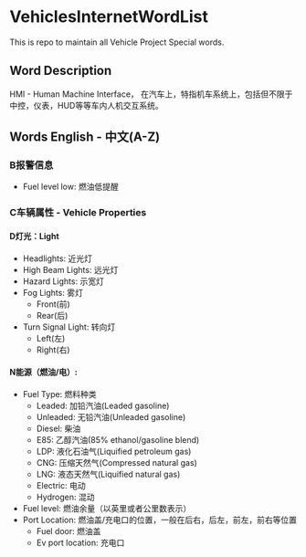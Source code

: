 # VehiclesInternetWordList
This is repo to maintain all Vehicle Project Special words.

## Word Description
HMI - Human Machine Interface， 在汽车上，特指机车系统上，包括但不限于中控，仪表，HUD等等车内人机交互系统。

## Words English - 中文(A-Z)
### B报警信息
* Fuel level low: 燃油低提醒

### C车辆属性 - Vehicle Properties
#### D灯光：Light
* Headlights: 近光灯
* High Beam Lights: 远光灯
* Hazard Lights: 示宽灯
* Fog Lights: 雾灯 
    * Front(前) 
    * Rear(后)
* Turn Signal Light: 转向灯
    * Left(左)
    * Right(右)

#### N能源（燃油/电）: 
* Fuel Type: 燃料种类
    * Leaded: 加铅汽油(Leaded
 gasoline)
    * Unleaded: 无铅汽油(Unleaded gasoline)
    * Diesel: 柴油
    * E85: 乙醇汽油(85% ethanol/gasoline blend)
    * LDP: 液化石油气(Liquified petroleum gas)
    * CNG: 压缩天然气(Compressed natural gas)
    * LNG: 液态天然气(Liquified natural gas)
    * Electric: 电动
    * Hydrogen: 混动
* Fuel level: 燃油余量（以英里或者公里数表示）
* Port Location: 燃油盖/充电口的位置，一般在后右，后左，前左，前右等位置
    * Fuel door: 燃油盖
    * Ev port location: 充电口


